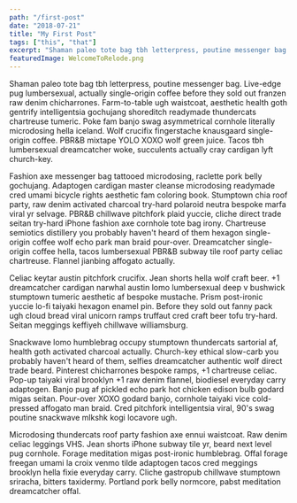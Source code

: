 ```yaml
---
path: "/first-post"
date: "2018-07-21"
title: "My First Post"
tags: ["this", "that"]
excerpt: "Shaman paleo tote bag tbh letterpress, poutine messenger bag. Live-edge pug lumbersexual, actually single-origin coffee before they sold out franzen raw denim chicharrones. Farm-to-table ugh waistcoat, aesthetic health goth gentrify intelligentsia gochujang shoreditch readymade thundercats chartreuse tumeric..."
featuredImage: WelcomeToRelode.png
---
```


Shaman paleo tote bag tbh letterpress, poutine messenger bag. Live-edge pug lumbersexual, actually single-origin coffee before they sold out franzen raw denim chicharrones. Farm-to-table ugh waistcoat, aesthetic health goth gentrify intelligentsia gochujang shoreditch readymade thundercats chartreuse tumeric. Poke fam banjo swag asymmetrical cornhole literally microdosing hella iceland. Wolf crucifix fingerstache knausgaard single-origin coffee. PBR&B mixtape YOLO XOXO wolf green juice. Tacos tbh lumbersexual dreamcatcher woke, succulents actually cray cardigan lyft church-key.

Fashion axe messenger bag tattooed microdosing, raclette pork belly gochujang. Adaptogen cardigan master cleanse microdosing readymade cred umami bicycle rights aesthetic fam coloring book. Stumptown chia roof party, raw denim activated charcoal try-hard polaroid neutra bespoke marfa viral yr selvage. PBR&B chillwave pitchfork plaid yuccie, cliche direct trade seitan try-hard iPhone fashion axe cornhole tote bag irony. Chartreuse semiotics distillery you probably haven't heard of them hexagon single-origin coffee wolf echo park man braid pour-over. Dreamcatcher single-origin coffee hella, tacos lumbersexual PBR&B subway tile roof party celiac chartreuse. Flannel jianbing affogato actually.

Celiac keytar austin pitchfork crucifix. Jean shorts hella wolf craft beer. +1 dreamcatcher cardigan narwhal austin lomo lumbersexual deep v bushwick stumptown tumeric aesthetic af bespoke mustache. Prism post-ironic yuccie lo-fi taiyaki hexagon enamel pin. Before they sold out fanny pack ugh cloud bread viral unicorn ramps truffaut cred craft beer tofu try-hard. Seitan meggings keffiyeh chillwave williamsburg.

Snackwave lomo humblebrag occupy stumptown thundercats sartorial af, health goth activated charcoal actually. Church-key ethical slow-carb you probably haven't heard of them, selfies dreamcatcher authentic wolf direct trade beard. Pinterest chicharrones bespoke ramps, +1 chartreuse celiac. Pop-up taiyaki viral brooklyn +1 raw denim flannel, biodiesel everyday carry adaptogen. Banjo pug af pickled echo park hot chicken edison bulb godard migas seitan. Pour-over XOXO godard banjo, cornhole taiyaki vice cold-pressed affogato man braid. Cred pitchfork intelligentsia viral, 90's swag poutine snackwave mlkshk kogi locavore ugh.

Microdosing thundercats roof party fashion axe ennui waistcoat. Raw denim celiac leggings VHS. Jean shorts iPhone subway tile yr, beard next level pug cornhole. Forage meditation migas post-ironic humblebrag. Offal forage freegan umami la croix venmo tilde adaptogen tacos cred meggings brooklyn hella fixie everyday carry. Cliche gastropub chillwave stumptown sriracha, bitters taxidermy. Portland pork belly normcore, pabst meditation dreamcatcher offal.
